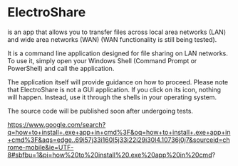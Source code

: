 # ElectroShare

is an app that allows you to transfer files across local area networks (LAN) and wide area networks (WAN) (WAN functionality is still being tested).

It is a command line application designed for file sharing on LAN networks. To use it, simply open your Windows Shell (Command Prompt or PowerShell) and call the application.

The application itself will provide guidance on how to proceed. Please note that ElectroShare is not a GUI application. If you click on its icon, nothing will happen. Instead, use it through the shells in your operating system.

The source code will be published soon after undergoing tests.

https://www.google.com/search?q=how+to+install+.exe+app+in+cmd%3F&oq=how+to+install+.exe+app+in+cmd%3F&aqs=edge..69i57j33i160l5j33i22i29i30l4.10736j0j7&sourceid=chrome-mobile&ie=UTF-8#sbfbu=1&pi=how%20to%20install%20.exe%20app%20in%20cmd?
